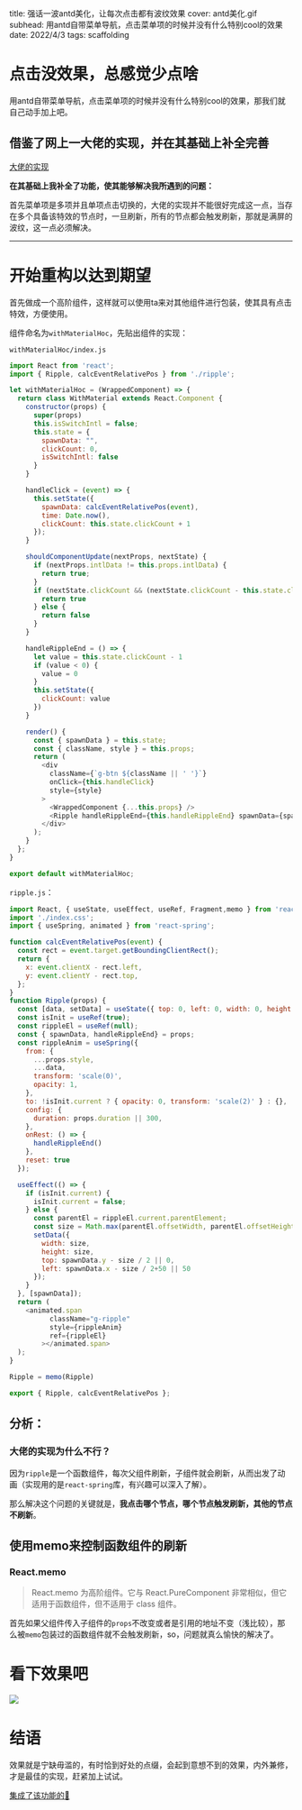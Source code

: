 <describe>
  title: 强话一波antd美化，让每次点击都有波纹效果
  cover: antd美化.gif
  subhead: 用antd自带菜单导航，点击菜单项的时候并没有什么特别cool的效果
  date: 2022/4/3
  tags: scaffolding
</describe>


# 点击没效果，总感觉少点啥

用antd自带菜单导航，点击菜单项的时候并没有什么特别cool的效果，那我们就自己动手加上吧。
 
## 借鉴了网上一大佬的实现，并在其基础上补全完善

[大佬的实现](https://zhuanlan.zhihu.com/p/99835473)

**在其基础上我补全了功能，使其能够解决我所遇到的问题：**

首先菜单项是多项并且单项点击切换的，大佬的实现并不能很好完成这一点，当存在多个具备该特效的节点时，一旦刷新，所有的节点都会触发刷新，那就是满屏的波纹，这一点必须解决。

---

# 开始重构以达到期望

首先做成一个高阶组件，这样就可以使用ta来对其他组件进行包装，使其具有点击特效，方便使用。

组件命名为`withMaterialHoc`，先贴出组件的实现：


`withMaterialHoc/index.js`
```js
import React from 'react';
import { Ripple, calcEventRelativePos } from './ripple';

let withMaterialHoc = (WrappedComponent) => {
  return class WithMaterial extends React.Component {
    constructor(props) {
      super(props)
      this.isSwitchIntl = false;
      this.state = {
        spawnData: "",
        clickCount: 0,
        isSwitchIntl: false
      }
    }

    handleClick = (event) => {
      this.setState({
        spawnData: calcEventRelativePos(event),
        time: Date.now(),
        clickCount: this.state.clickCount + 1
      });
    }

    shouldComponentUpdate(nextProps, nextState) {
      if (nextProps.intlData != this.props.intlData) {
        return true;
      }
      if (nextState.clickCount && (nextState.clickCount - this.state.clickCount === 1)) {
        return true
      } else {
        return false
      }
    }

    handleRippleEnd = () => {
      let value = this.state.clickCount - 1
      if (value < 0) {
        value = 0
      }
      this.setState({
        clickCount: value
      })
    }

    render() {
      const { spawnData } = this.state;
      const { className, style } = this.props;
      return (
        <div
          className={`g-btn ${className || ' '}`}
          onClick={this.handleClick}
          style={style}
        >
          <WrappedComponent {...this.props} />
          <Ripple handleRippleEnd={this.handleRippleEnd} spawnData={spawnData} />
        </div>
      );
    }
  };
}

export default withMaterialHoc;
```
`ripple.js`：
```js
import React, { useState, useEffect, useRef, Fragment,memo } from 'react';
import './index.css';
import { useSpring, animated } from 'react-spring';

function calcEventRelativePos(event) {
  const rect = event.target.getBoundingClientRect();
  return {
    x: event.clientX - rect.left,
    y: event.clientY - rect.top,
  };
}
function Ripple(props) {
  const [data, setData] = useState({ top: 0, left: 0, width: 0, height: 0 });
  const isInit = useRef(true);
  const rippleEl = useRef(null);
  const { spawnData, handleRippleEnd} = props;
  const rippleAnim = useSpring({
    from: {
      ...props.style,
      ...data,
      transform: 'scale(0)',
      opacity: 1,
    },
    to: !isInit.current ? { opacity: 0, transform: 'scale(2)' } : {},
    config: {
      duration: props.duration || 300,
    },
    onRest: () => {
      handleRippleEnd()
    },
    reset: true
  });

  useEffect(() => {
    if (isInit.current) {
      isInit.current = false;
    } else {
      const parentEl = rippleEl.current.parentElement;
      const size = Math.max(parentEl.offsetWidth, parentEl.offsetHeight);
      setData({
        width: size,
        height: size,
        top: spawnData.y - size / 2 || 0,
        left: spawnData.x - size / 2+50 || 50
      });
    }
  }, [spawnData]);
  return (
    <animated.span
          className="g-ripple"
          style={rippleAnim}
          ref={rippleEl}
        ></animated.span>
  );
}

Ripple = memo(Ripple)

export { Ripple, calcEventRelativePos };

```
## 分析：

### 大佬的实现为什么不行？

因为`ripple`是一个函数组件，每次父组件刷新，子组件就会刷新，从而出发了动画（实现用的是`react-spring`库，有兴趣可以深入了解）。

那么解决这个问题的关键就是，**我点击哪个节点，哪个节点触发刷新，其他的节点不刷新**。

## 使用memo来控制函数组件的刷新

### React.memo

>React.memo 为高阶组件。它与 React.PureComponent 非常相似，但它适用于函数组件，但不适用于 class 组件。


首先如果父组件传入子组件的`props`不改变或者是引用的地址不变（浅比较），那么被`memo`包装过的函数组件就不会触发刷新，so，问题就真么愉快的解决了。

# 看下效果吧
![](https://p3-juejin.byteimg.com/tos-cn-i-k3u1fbpfcp/81e909ff27454cd689d2cccba42c38f2~tplv-k3u1fbpfcp-zoom-1.image)

# 结语

效果就是宁缺毋滥的，有时恰到好处的点缀，会起到意想不到的效果，内外兼修，才是最佳的实现，赶紧加上试试。

[集成了该功能的🌰](https://github.com/moderateReact/moderate-react-template)